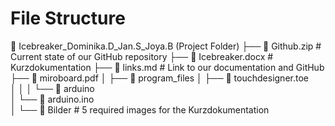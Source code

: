 # File Structure

📁 Icebreaker_Dominika.D_Jan.S_Joya.B (Project Folder)
├── 📄 Github.zip                   # Current state of our GitHub repository
├── 📄 Icebreaker.docx              # Kurzdokumentation
├── 📄 links.md                     # Link to our documentation and GitHub
├── 📄 miroboard.pdf
│
├── 📁 program_files
│   ├── 📄 touchdesigner.toe  
│   │
│   └── 📁 arduino  
│       └── 📄 arduino.ino  
│
└── 📁 Bilder                       # 5 required images for the Kurzdokumentation